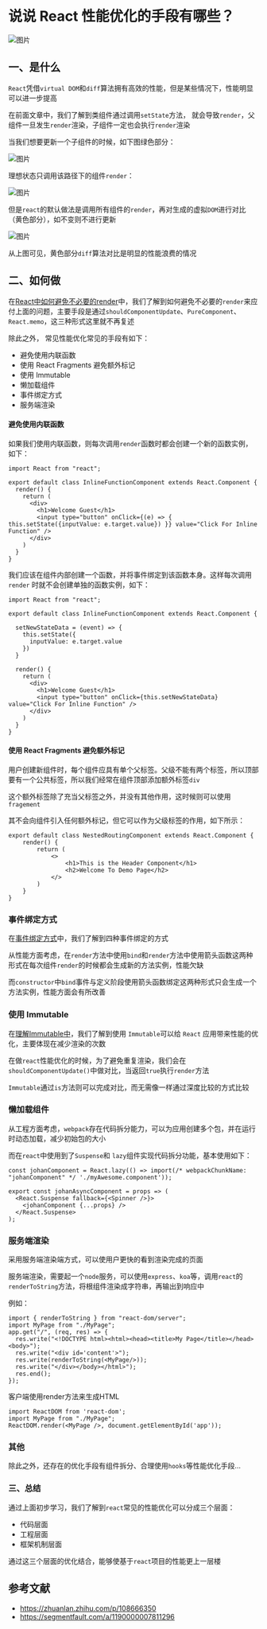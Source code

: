 # 说说 React 性能优化的手段有哪些？

![图片](https://mmbiz.qpic.cn/mmbiz_png/gH31uF9VIibSMT8ib1LsKFGLvlCrNeIic1mcHDRFjJXaFibicggQ4KdTbw3eSLsVWjD8zfu1oT3rVY0dCtWkyEgSQyw/640?wx_fmt=png&tp=webp&wxfrom=5&wx_lazy=1&wx_co=1)

## 一、是什么

`React`凭借`virtual DOM`和`diff`算法拥有高效的性能，但是某些情况下，性能明显可以进一步提高

在前面文章中，我们了解到类组件通过调用`setState`方法， 就会导致`render`，父组件一旦发生`render`渲染，子组件一定也会执行`render`渲染

当我们想要更新一个子组件的时候，如下图绿色部分：

![图片](https://mmbiz.qpic.cn/mmbiz_png/gH31uF9VIibSMT8ib1LsKFGLvlCrNeIic1mKNzFzXlNdXZ03yQF9k9sGibuE1gic5IiaqaIfQJWvBsebOWjbZv9HUvxw/640?wx_fmt=png&tp=webp&wxfrom=5&wx_lazy=1&wx_co=1)

理想状态只调用该路径下的组件`render`：

![图片](https://mmbiz.qpic.cn/mmbiz_png/gH31uF9VIibSMT8ib1LsKFGLvlCrNeIic1mKTZiaiaGro5FHDicVXfDNRPOJa1SlGxD9mMT52ytMChRDQkPkibbaNiaBpQ/640?wx_fmt=png&tp=webp&wxfrom=5&wx_lazy=1&wx_co=1)

但是`react`的默认做法是调用所有组件的`render`，再对生成的虚拟`DOM`进行对比（黄色部分），如不变则不进行更新

![图片](https://mmbiz.qpic.cn/mmbiz_png/gH31uF9VIibSMT8ib1LsKFGLvlCrNeIic1mmKfxUmhialYwHtf4YhljiapURVibOJOwJWsxFep0nIib1BDCd8Bpo5ahvQ/640?wx_fmt=png&tp=webp&wxfrom=5&wx_lazy=1&wx_co=1)

从上图可见，黄色部分`diff`算法对比是明显的性能浪费的情况

## 二、如何做

在[React中如何避免不必要的render](https://mp.weixin.qq.com/s?__biz=MzU1OTgxNDQ1Nw==&mid=2247488734&idx=2&sn=a4e97e070061e2b99edc4fdefb622e8c&scene=21#wechat_redirect)中，我们了解到如何避免不必要的`render`来应付上面的问题，主要手段是通过`shouldComponentUpdate`、`PureComponent`、`React.memo`，这三种形式这里就不再复述

除此之外， 常见性能优化常见的手段有如下：

- 避免使用内联函数
- 使用 React Fragments 避免额外标记
- 使用 Immutable
- 懒加载组件
- 事件绑定方式
- 服务端渲染

#### 避免使用内联函数

如果我们使用内联函数，则每次调用`render`函数时都会创建一个新的函数实例，如下：

```
import React from "react";

export default class InlineFunctionComponent extends React.Component {
  render() {
    return (
      <div>
        <h1>Welcome Guest</h1>
        <input type="button" onClick={(e) => { this.setState({inputValue: e.target.value}) }} value="Click For Inline Function" />
      </div>
    )
  }
}
```

我们应该在组件内部创建一个函数，并将事件绑定到该函数本身。这样每次调用 `render` 时就不会创建单独的函数实例，如下：

```
import React from "react";

export default class InlineFunctionComponent extends React.Component {
  
  setNewStateData = (event) => {
    this.setState({
      inputValue: e.target.value
    })
  }
  
  render() {
    return (
      <div>
        <h1>Welcome Guest</h1>
        <input type="button" onClick={this.setNewStateData} value="Click For Inline Function" />
      </div>
    )
  }
}
```

#### 使用 React Fragments 避免额外标记

用户创建新组件时，每个组件应具有单个父标签。父级不能有两个标签，所以顶部要有一个公共标签，所以我们经常在组件顶部添加额外标签`div`

这个额外标签除了充当父标签之外，并没有其他作用，这时候则可以使用`fragement`

其不会向组件引入任何额外标记，但它可以作为父级标签的作用，如下所示：

```
export default class NestedRoutingComponent extends React.Component {
    render() {
        return (
            <>
                <h1>This is the Header Component</h1>
                <h2>Welcome To Demo Page</h2>
            </>
        )
    }
}
```

### 事件绑定方式

在[事件绑定方式](https://mp.weixin.qq.com/s?__biz=MzU1OTgxNDQ1Nw==&mid=2247488384&idx=2&sn=c072d2cd8afec35a9f293f222a928f91&scene=21#wechat_redirect)中，我们了解到四种事件绑定的方式

从性能方面考虑，在`render`方法中使用`bind`和`render`方法中使用箭头函数这两种形式在每次组件`render`的时候都会生成新的方法实例，性能欠缺

而`constructor`中`bind`事件与定义阶段使用箭头函数绑定这两种形式只会生成一个方法实例，性能方面会有所改善

### 使用 Immutable

在[理解Immutable中](https://mp.weixin.qq.com/s?__biz=MzU1OTgxNDQ1Nw==&mid=2247488676&idx=1&sn=05dde7d0cf439556297b2b09e5afd71b&scene=21#wechat_redirect)，我们了解到使用 `Immutable`可以给 `React` 应用带来性能的优化，主要体现在减少渲染的次数

在做`react`性能优化的时候，为了避免重复渲染，我们会在`shouldComponentUpdate()`中做对比，当返回`true`执行`render`方法

`Immutable`通过`is`方法则可以完成对比，而无需像一样通过深度比较的方式比较

### 懒加载组件

从工程方面考虑，`webpack`存在代码拆分能力，可以为应用创建多个包，并在运行时动态加载，减少初始包的大小

而在`react`中使用到了`Suspense`和 `lazy`组件实现代码拆分功能，基本使用如下：

```
const johanComponent = React.lazy(() => import(/* webpackChunkName: "johanComponent" */ './myAwesome.component'));
 
export const johanAsyncComponent = props => (
  <React.Suspense fallback={<Spinner />}>
    <johanComponent {...props} />
  </React.Suspense>
);
```

### 服务端渲染

采用服务端渲染端方式，可以使用户更快的看到渲染完成的页面

服务端渲染，需要起一个`node`服务，可以使用`express`、`koa`等，调用`react`的`renderToString`方法，将根组件渲染成字符串，再输出到响应中

例如：

```
import { renderToString } from "react-dom/server";
import MyPage from "./MyPage";
app.get("/", (req, res) => {
  res.write("<!DOCTYPE html><html><head><title>My Page</title></head><body>");
  res.write("<div id='content'>");  
  res.write(renderToString(<MyPage/>));
  res.write("</div></body></html>");
  res.end();
});
```

客户端使用render方法来生成HTML

```
import ReactDOM from 'react-dom';
import MyPage from "./MyPage";
ReactDOM.render(<MyPage />, document.getElementById('app'));
```

### 其他

除此之外，还存在的优化手段有组件拆分、合理使用`hooks`等性能优化手段...

### 三、总结

通过上面初步学习，我们了解到`react`常见的性能优化可以分成三个层面：

- 代码层面
- 工程层面
- 框架机制层面

通过这三个层面的优化结合，能够使基于`react`项目的性能更上一层楼

## 参考文献

- https://zhuanlan.zhihu.com/p/108666350
- https://segmentfault.com/a/1190000007811296